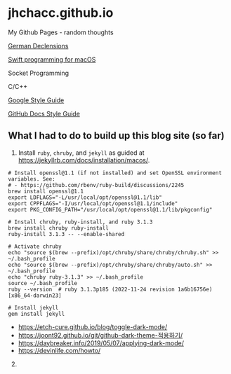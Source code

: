 # jhchacc.github.io
My Github Pages - random thoughts

[German Declensions](./german/Declensions.md)

[Swift programming for macOS](./swift/MacOS.md)

Socket Programming

C/C++

[Google Style Guide](https://google.github.io/styleguide/)

[GitHub Docs Style Guide](https://docs.github.com/en/contributing/style-guide-and-content-model/style-guide)


## What I had to do to build up this blog site (so far)

1. Install `ruby`, `chruby`, and `jekyll` as guided at https://jekyllrb.com/docs/installation/macos/.
```
# Install openssl@1.1 (if not installed) and set OpenSSL environment variables. See:
# - https://github.com/rbenv/ruby-build/discussions/2245
brew install openssl@1.1
export LDFLAGS="-L/usr/local/opt/openssl@1.1/lib"
export CPPFLAGS="-I/usr/local/opt/openssl@1.1/include"
export PKG_CONFIG_PATH="/usr/local/opt/openssl@1.1/lib/pkgconfig"

# Install chruby, ruby-install, and ruby 3.1.3
brew install chruby ruby-install
ruby-install 3.1.3 -- --enable-shared

# Activate chruby
echo "source $(brew --prefix)/opt/chruby/share/chruby/chruby.sh" >> ~/.bash_profile
echo "source $(brew --prefix)/opt/chruby/share/chruby/auto.sh" >> ~/.bash_profile
echo "chruby ruby-3.1.3" >> ~/.bash_profile
source ~/.bash_profile
ruby --version  # ruby 3.1.3p185 (2022-11-24 revision 1a6b16756e) [x86_64-darwin23]

# Install jekyll
gem install jekyll
```

- https://etch-cure.github.io/blog/toggle-dark-mode/
- https://joont92.github.io/git/github-dark-theme-적용하기/
- https://daybreaker.info/2019/05/07/applying-dark-mode/
- https://devinlife.com/howto/

2. 
